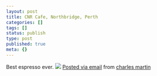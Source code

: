 ```yaml
---
layout: post
title: CNR Cafe, Northbridge, Perth
categories: []
tags: []
status: publish
type: post
published: true
meta: {}
---
```




Best espresso ever.
[![](http://posterous.com/getfile/files.posterous.com/charlesmartin/jcU026PuuZGhkEXR5tkg0wCmH96csWrcU5X7Oh5QQTzOmCeHAturE208zYMi/photo.jpg.scaled.500.jpg)](http://posterous.com/getfile/files.posterous.com/charlesmartin/q0jNbCJwqNJI8C26EnSrP29WHqny9ccCkHlbI9u16WnUMnDaYDIrKxo1tHAL/photo.jpg.scaled.1000.jpg) 
[Posted via email](http://posterous.com)  from 
[charles martin](http://charlesmartin.posterous.com/cnr-cafe-northbridge-perth)
